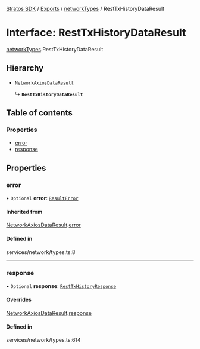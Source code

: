 [Stratos SDK](../README.md) / [Exports](../modules.md) / [networkTypes](../modules/networkTypes.md) / RestTxHistoryDataResult

# Interface: RestTxHistoryDataResult

[networkTypes](../modules/networkTypes.md).RestTxHistoryDataResult

## Hierarchy

- [`NetworkAxiosDataResult`](networkTypes.NetworkAxiosDataResult.md)

  ↳ **`RestTxHistoryDataResult`**

## Table of contents

### Properties

- [error](networkTypes.RestTxHistoryDataResult.md#error)
- [response](networkTypes.RestTxHistoryDataResult.md#response)

## Properties

### error

• `Optional` **error**: [`ResultError`](networkTypes.ResultError.md)

#### Inherited from

[NetworkAxiosDataResult](networkTypes.NetworkAxiosDataResult.md).[error](networkTypes.NetworkAxiosDataResult.md#error)

#### Defined in

services/network/types.ts:8

___

### response

• `Optional` **response**: [`RestTxHistoryResponse`](networkTypes.RestTxHistoryResponse.md)

#### Overrides

[NetworkAxiosDataResult](networkTypes.NetworkAxiosDataResult.md).[response](networkTypes.NetworkAxiosDataResult.md#response)

#### Defined in

services/network/types.ts:614
